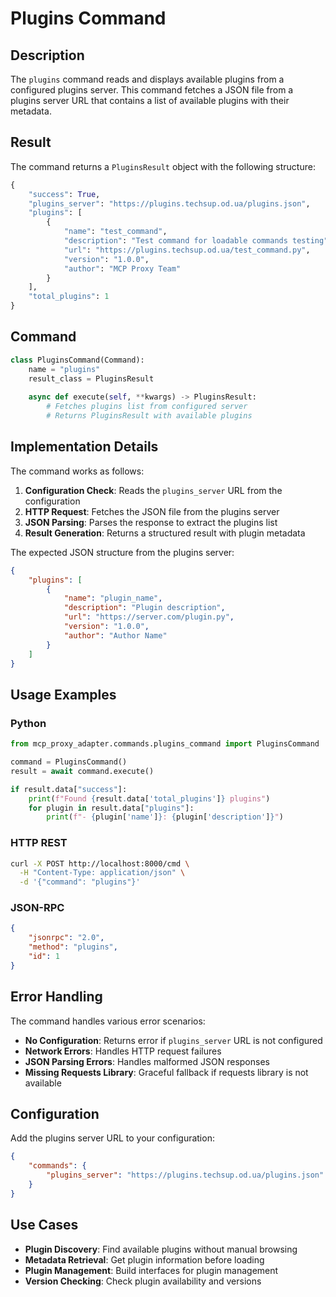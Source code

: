 # Plugins Command

## Description

The `plugins` command reads and displays available plugins from a configured plugins server. This command fetches a JSON file from a plugins server URL that contains a list of available plugins with their metadata.

## Result

The command returns a `PluginsResult` object with the following structure:

```python
{
    "success": True,
    "plugins_server": "https://plugins.techsup.od.ua/plugins.json",
    "plugins": [
        {
            "name": "test_command",
            "description": "Test command for loadable commands testing",
            "url": "https://plugins.techsup.od.ua/test_command.py",
            "version": "1.0.0",
            "author": "MCP Proxy Team"
        }
    ],
    "total_plugins": 1
}
```

## Command

```python
class PluginsCommand(Command):
    name = "plugins"
    result_class = PluginsResult
    
    async def execute(self, **kwargs) -> PluginsResult:
        # Fetches plugins list from configured server
        # Returns PluginsResult with available plugins
```

## Implementation Details

The command works as follows:

1. **Configuration Check**: Reads the `plugins_server` URL from the configuration
2. **HTTP Request**: Fetches the JSON file from the plugins server
3. **JSON Parsing**: Parses the response to extract the plugins list
4. **Result Generation**: Returns a structured result with plugin metadata

The expected JSON structure from the plugins server:

```json
{
    "plugins": [
        {
            "name": "plugin_name",
            "description": "Plugin description",
            "url": "https://server.com/plugin.py",
            "version": "1.0.0",
            "author": "Author Name"
        }
    ]
}
```

## Usage Examples

### Python

```python
from mcp_proxy_adapter.commands.plugins_command import PluginsCommand

command = PluginsCommand()
result = await command.execute()

if result.data["success"]:
    print(f"Found {result.data['total_plugins']} plugins")
    for plugin in result.data["plugins"]:
        print(f"- {plugin['name']}: {plugin['description']}")
```

### HTTP REST

```bash
curl -X POST http://localhost:8000/cmd \
  -H "Content-Type: application/json" \
  -d '{"command": "plugins"}'
```

### JSON-RPC

```json
{
    "jsonrpc": "2.0",
    "method": "plugins",
    "id": 1
}
```

## Error Handling

The command handles various error scenarios:

- **No Configuration**: Returns error if `plugins_server` URL is not configured
- **Network Errors**: Handles HTTP request failures
- **JSON Parsing Errors**: Handles malformed JSON responses
- **Missing Requests Library**: Graceful fallback if requests library is not available

## Configuration

Add the plugins server URL to your configuration:

```json
{
    "commands": {
        "plugins_server": "https://plugins.techsup.od.ua/plugins.json"
    }
}
```

## Use Cases

- **Plugin Discovery**: Find available plugins without manual browsing
- **Metadata Retrieval**: Get plugin information before loading
- **Plugin Management**: Build interfaces for plugin management
- **Version Checking**: Check plugin availability and versions 